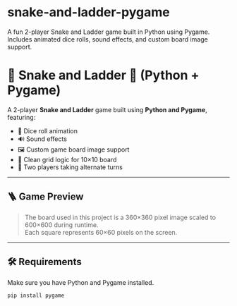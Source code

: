 # snake-and-ladder-pygame
A fun 2-player Snake and Ladder game built in Python using Pygame. Includes animated dice rolls, sound effects, and custom board image support.
# 🐍 Snake and Ladder 🎲 (Python + Pygame)

A 2-player **Snake and Ladder** game built using **Python and Pygame**, featuring:
- 🎲 Dice roll animation
- 🔊 Sound effects
- 🖼️ Custom game board image support
- 🧩 Clean grid logic for 10×10 board
- 👥 Two players taking alternate turns

---

## 🪜 Game Preview
> The board used in this project is a 360×360 pixel image scaled to 600×600 during runtime.  
> Each square represents 60×60 pixels on the screen.

---

## 🛠️ Requirements

Make sure you have Python and Pygame installed.

```bash
pip install pygame

